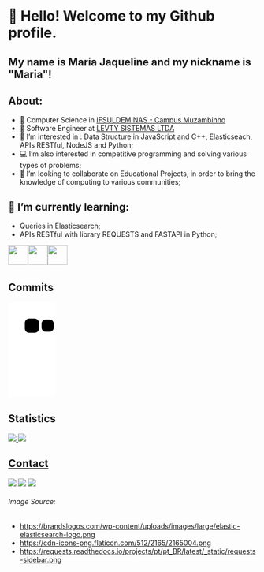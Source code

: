 # 👋 Hello! Welcome to my Github profile.
## My name is Maria Jaqueline and my nickname is "Maria"!

## About:
- :green_book: Computer Science in <a href= "https://muz.ifsuldeminas.edu.br/">IFSULDEMINAS - Campus Muzambinho</a>
- :briefcase: Software Engineer at <a href="https://levty.com/br/">LEVTY SISTEMAS LTDA</a>
- 👀 I’m interested in : Data Structure in JavaScript and C++, Elasticseach, APIs RESTful, NodeJS and Python;
- 💻 I’m also interested in competitive programming and solving various types of problems;
- 💞️ I’m looking to collaborate on Educational Projects, in order to bring the knowledge of computing to various communities;

## 🌱 I’m currently learning:
- Queries in Elasticsearch;
- APIs RESTful with library REQUESTS and FASTAPI in Python;

<img src="https://brandslogos.com/wp-content/uploads/images/large/elastic-elasticsearch-logo.png" width="40" height="40"/><img src="https://cdn-icons-png.flaticon.com/512/2165/2165004.png" width="40" height="40"/><img src="https://cdn3.iconfinder.com/data/icons/logos-and-brands-adobe/512/267_Python-512.png" width="40" height="40"/> 

## Commits

![Snake animation](https://github.com/maria2122/maria2122/blob/output/github-contribution-grid-snake.svg)

## Statistics 
<div>
<a href="https://github.com/maria2122">
<img height="180em" src="https://github-readme-stats.vercel.app/api/top-langs/?username=maria2122&layout=compact&langs_count=7&theme=dracula"/>
<img height="180em" src="https://github-readme-stats.vercel.app/api?username=maria2122&show_icons=true&theme=dracula&include_all_commits=true&count_private=true"/>
</div>

## Contact

<div>
<a href = "mailto:contato@seu-@maria2122"><img src="https://img.shields.io/badge/Gmail-D14836?style=for-the-badge&logo=gmail&logoColor=white" target="_blank"></a>
<a href="https://www.linkedin.com/in/linkedin.com/in/mariajaquelinesantos199" target="_blank"><img src="https://img.shields.io/badge/-LinkedIn-%230077B5?style=for-the-badge&logo=linkedin&logoColor=white" target="_blank"></a>
 <a href="https://instagram.com/maria.j.santos223/" target="_blank"><img src="https://img.shields.io/badge/-Instagram-%23E4405F?style=for-the-badge&logo=instagram&logoColor=white" target="_blank"></a>
</div>

###### Image Source:
- https://brandslogos.com/wp-content/uploads/images/large/elastic-elasticsearch-logo.png
- https://cdn-icons-png.flaticon.com/512/2165/2165004.png
- https://requests.readthedocs.io/projects/pt/pt_BR/latest/_static/requests-sidebar.png

